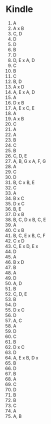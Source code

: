 # Kindle

1. A
2. A x B
3. C, D
4. D
5. D
6. B
7. D
8. D, E x A, D
9. C
10. B
11. C
12. B, D
13. A x D
14. A, E x A, D
15. A
16. D x B
17. A, E x C, E
18. A
19. A x B
20. C
21. A
22. A
23. B
24. C
25. B
26. C, D, E
27. A, B, G x A, F, G
28. A
29. C
30. D
31. B, C x B, E
32. C
33. A
34. B x C
35. D x C
36. B, E
37. D x B
38. B, C, D x B, C, E
39. A
40. C x B
41. B, C, E x B, C, F
42. C x D
43. C, E x D, E x
44. D
45. A
46. B x D
47. B
48. A
49. D
50. A, D
51. B
52. C, D, E
53. B
54. D
55. D x C
56. D
57. A, C
58. A
59. D
60. C
61. B
62. D x C
63. D
64. A, E x B, D x
65. B
66. D
67. B
68. A
69. C
70. D
71. B
72. B
73. C
74. A
75. A, B
